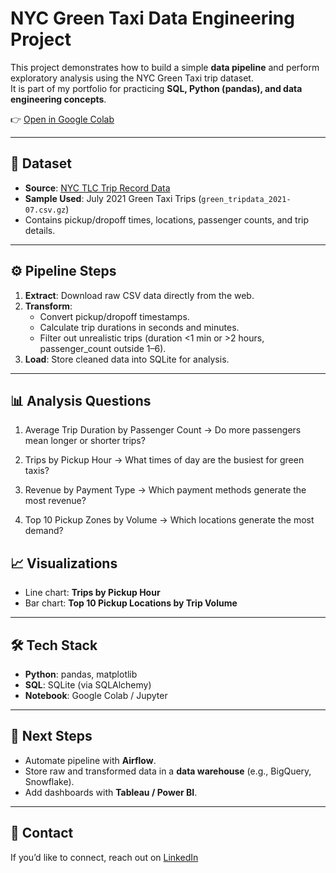 # NYC Green Taxi Data Engineering Project

This project demonstrates how to build a simple **data pipeline** and perform exploratory analysis using the NYC Green Taxi trip dataset.  
It is part of my portfolio for practicing **SQL, Python (pandas), and data engineering concepts**.

👉 [Open in Google Colab](https://colab.research.google.com/drive/1eCTKV5YeUyJjqhZfoUxEJG7FyRoaNA-L?usp=sharing)

---

## 📂 Dataset
- **Source**: [NYC TLC Trip Record Data](https://www.nyc.gov/assets/tlc/downloads/pdf/data_dictionary_trip_records_green.pdf)  
- **Sample Used**: July 2021 Green Taxi Trips (`green_tripdata_2021-07.csv.gz`)  
- Contains pickup/dropoff times, locations, passenger counts, and trip details.

---

## ⚙️ Pipeline Steps
1. **Extract**: Download raw CSV data directly from the web.  
2. **Transform**:
   - Convert pickup/dropoff timestamps.
   - Calculate trip durations in seconds and minutes.
   - Filter out unrealistic trips (duration <1 min or >2 hours, passenger_count outside 1–6).  
3. **Load**: Store cleaned data into SQLite for analysis.  

---

## 📊 Analysis Questions

1. Average Trip Duration by Passenger Count
→ Do more passengers mean longer or shorter trips?

2. Trips by Pickup Hour
→ What times of day are the busiest for green taxis?

3. Revenue by Payment Type
→ Which payment methods generate the most revenue?

4. Top 10 Pickup Zones by Volume
→ Which locations generate the most demand?


## 📈 Visualizations
- Line chart: **Trips by Pickup Hour**  
- Bar chart: **Top 10 Pickup Locations by Trip Volume**  

---

## 🛠️ Tech Stack
- **Python**: pandas, matplotlib  
- **SQL**: SQLite (via SQLAlchemy)  
- **Notebook**: Google Colab / Jupyter  

---

## 🚀 Next Steps
- Automate pipeline with **Airflow**.  
- Store raw and transformed data in a **data warehouse** (e.g., BigQuery, Snowflake).  
- Add dashboards with **Tableau / Power BI**.  

---

## 📧 Contact
If you’d like to connect, reach out on [LinkedIn](https://www.linkedin.com/in/jihan-zheng-9a04771bb/)
